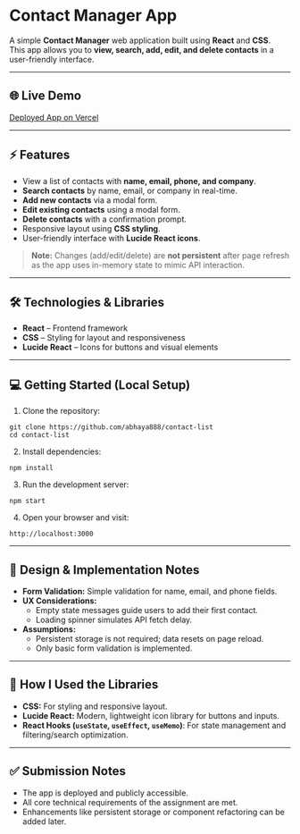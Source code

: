 # Contact Manager App

A simple **Contact Manager** web application built using **React** and **CSS**.  
This app allows you to **view, search, add, edit, and delete contacts** in a user-friendly interface.

---

## 🌐 Live Demo

[Deployed App on Vercel](https://contact-list-tau-ivory.vercel.app/)

---

## ⚡ Features

- View a list of contacts with **name, email, phone, and company**.  
- **Search contacts** by name, email, or company in real-time.  
- **Add new contacts** via a modal form.  
- **Edit existing contacts** using a modal form.  
- **Delete contacts** with a confirmation prompt.  
- Responsive layout using **CSS styling**.  
- User-friendly interface with **Lucide React icons**.

> **Note:** Changes (add/edit/delete) are **not persistent** after page refresh as the app uses in-memory state to mimic API interaction.

---

## 🛠 Technologies & Libraries

- **React** – Frontend framework  
- **CSS** – Styling for layout and responsiveness  
- **Lucide React** – Icons for buttons and visual elements  

---

## 💻 Getting Started (Local Setup)

1. Clone the repository:

```
git clone https://github.com/abhaya888/contact-list
cd contact-list
```

2. Install dependencies:

```
npm install
```

3. Run the development server:

```
npm start    
```

4. Open your browser and visit:

```
http://localhost:3000  
```

---

## 🎨 Design & Implementation Notes

- **Form Validation:** Simple validation for name, email, and phone fields.  
- **UX Considerations:**  
  - Empty state messages guide users to add their first contact.  
  - Loading spinner simulates API fetch delay.  
- **Assumptions:**  
  - Persistent storage is not required; data resets on page reload.  
  - Only basic form validation is implemented.

---

## 📌 How I Used the Libraries

- **CSS:** For styling and responsive layout.  
- **Lucide React:** Modern, lightweight icon library for buttons and inputs.  
- **React Hooks (`useState`, `useEffect`, `useMemo`)**: For state management and filtering/search optimization.

---

## ✅ Submission Notes

- The app is deployed and publicly accessible.  
- All core technical requirements of the assignment are met.  
- Enhancements like persistent storage or component refactoring can be added later.
